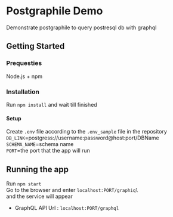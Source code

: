 # Postgraphile Demo

Demonstrate postgraphile to query postresql db with graphql

## Getting Started

### Prequesties

Node.js + npm

### Installation

Run `npm install` and wait till finished

#### Setup

Create `.env` file according to the `.env_sample` file in the repository  
`DB_LINK`=postgress://username:password@host:port/DBName  
`SCHEMA_NAME`=schema name  
`PORT`=the port that the app will run

## Running the app
Run `npm start`  
Go to the browser and enter `localhost:PORT/graphiql`  
and the service will appear  
* GraphQL API Url : `localhost:PORT/graphql`
